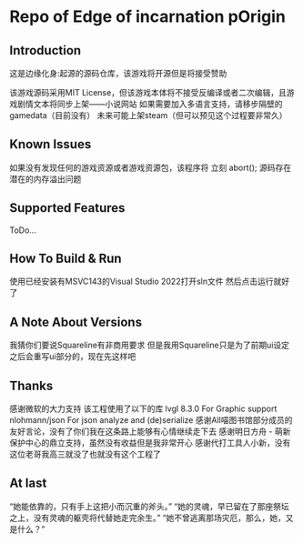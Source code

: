 # Repo of Edge of incarnation pOrigin

## Introduction

这是边缘化身:起源的源码仓库，该游戏将开源但是将接受赞助

该游戏源码采用MIT License，但该游戏本体将不接受反编译或者二次编辑，且游戏剧情文本将同步上架——小说网站
如果需要加入多语言支持，请移步隔壁的gamedata（目前没有）
未来可能上架steam（但可以预见这个过程要非常久）

## Known Issues

如果没有发现任何的游戏资源或者游戏资源包，该程序将 立刻 abort();
源码存在潜在的内存溢出问题

## Supported Features

ToDo...

## How To Build & Run

使用已经安装有MSVC143的Visual Studio 2022打开sln文件
然后点击运行就好了


## A Note About Versions

我猜你们要说Squareline有非商用要求
但是我用Squareline只是为了前期ui设定
之后会重写ui部分的，现在先这样吧

## Thanks

感谢微软的大力支持
该工程使用了以下的库
lvgl 8.3.0 For Graphic support
nlohmann/json For json analyze and (de)serialize
感谢All喵图书馆部分成员的友好言论，没有了你们我在这条路上能够有心情继续走下去
感谢明日方舟 - 萌新保护中心的鼎立支持，虽然没有收益但是我非常开心
感谢代打工具人小新，没有这位老哥我高三就没了也就没有这个工程了

## At last
“她能依靠的，只有手上这把小而沉重的斧头。”
“她的灵魂，早已留在了那座祭坛之上，没有灵魂的躯壳将代替她走完余生。”
“她不曾逃离那场灾厄，那么，她，又是什么？”
